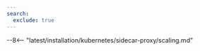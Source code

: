 ```yaml
---
search:
  exclude: true
---
```


[sidecar-docs]: deployment.md
[sidecar-arch-docs]: deployment.md#solution-architecture
[sidecar-conf-area]: customization.md#configuration-area
[wstore-memory-recommendations]: ../../../../admin-en/configuration-guides/allocate-resources-for-node.md#wstore
[single-split-deployment]: customization.md#single-and-split-deployment-of-containers
[what-is-new-wstore]:      ../../../../updating-migrating/what-is-new.md#replacing-tarantool-with-wstore-for-postanalytics

--8<-- "latest/installation/kubernetes/sidecar-proxy/scaling.md"